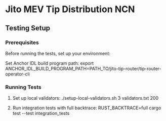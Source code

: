 # Jito MEV Tip Distribution NCN

## Testing Setup

### Prerequisites
Before running the tests, set up your environment:

Set Anchor IDL build program path:
export ANCHOR_IDL_BUILD_PROGRAM_PATH=PATH_TO/jito-tip-router/tip-router-operator-cli

### Running Tests
1. Set up local validators:
./setup-local-validators.sh 3 validators.txt 200

2. Run integration tests with full backtrace:
RUST_BACKTRACE=full cargo test --test integration_tests